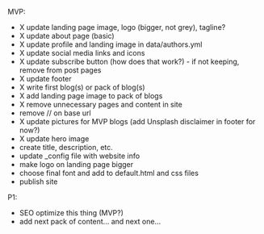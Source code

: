 MVP: 
- X update landing page image, logo (bigger, not grey), tagline?
- X update about page (basic)
- X update profile and landing image in data/authors.yml
- X update social media links and icons
- X update subscribe button (how does that work?) - if not keeping, remove from post pages
- X update footer
- X write first blog(s) or pack of blog(s)
- X add landing page image to pack of blogs
- X remove unnecessary pages and content in site
- remove // on base url
- X update pictures for MVP blogs (add Unsplash disclaimer in footer for now?)
- X update hero image
- create title, description, etc. 
- update _config file with website info
- make logo on landing page bigger
- choose final font and add to default.html and css files
- publish site

P1: 
- SEO optimize this thing (MVP?)
- add next pack of content... and next one... 